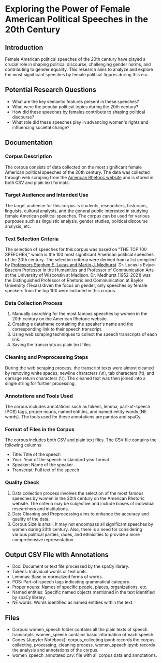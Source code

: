 # Exploring the Power of Female American Political Speeches in the 20th Century
## Introduction
Female American political speeches of the 20th century have played a crucial role in shaping political discourse, challenging gender norms, and contributing to gender equality. This research aims to analyze and explore the most significant speeches by female political figures during this era. 
## Potential Research Questions
- What are the key semantic features present in these speeches?
- What were the popular political topics during the 20th century?
- How did these speeches by females contribute to shaping political discourse?
- What role did these speeches play in advancing women's rights and influencing societal change?
## Documentation
###  Corpus Description
The corpus consists of data collected on the most significant female American political speeches of the 20th century. The data was collected through web scraping from the [American Rhetoric website](https://www.americanrhetoric.com/top100speechesfemales.htm) and is stored in both CSV and plain text formats.
###  Target Audience and Intended Use
The target audience for this corpus is students, researchers, historians, linguists, cultural analysts, and the general public interested in studying female American political speeches. The corpus can be used for various purposes such as linguistic analysis, gender studies, political discourse analysis, etc.
###  Text Selection Criteria
The selection of speeches for this corpus was based on "THE TOP 100 SPEECHES," which is the 100 most significant American political speeches of the 20th century. The selection criteria were derived from a list compiled by [Professors Stephen E. Lucas and Martin J. Medhurst](https://www.americanrhetoric.com/newtop100speeches.htm).  Dr. Lucas is Evjue-Bascom Professor in the Humanities and Professor of Communication Arts at the University of Wisconsin at Madison. Dr. Medhurst (1952-2021) was the Distinguished Professor of Rhetoric and Communication at Baylor University (Texas).Given the focus on gender, only speeches by female speakers from the top 100 were included in this corpus.
###  Data Collection Process
1. Manually searching for the most famous speeches by women in the 20th century on the American Rhetoric website.
2. Creating a dataframe containing the speaker's name and the corresponding link to their speech transcript.
3. Using web scraping techniques to collect the speech transcripts of each link.
4. Saving the transcripts as plain text files.
###  Cleaning and Preprocessing Steps
During the web scraping process, the transcript texts were almost cleaned by removing white spaces, newline characters (\n), tab characters (\t), and carriage return characters (\r). The cleaned text was then joined into a single string for further processing.
###  Annotations and Tools Used
The corpus includes annotations such as tokens, lemma, part-of-speech (POS) tags, proper nouns, named entities, and named entity words (NE words). The tools used for these annotations are pandas and spaCy.
###  Format of Files in the Corpus
The corpus includes both CSV and plain text files. The CSV file contains the following columns:
- Title: Title of the speech
- Year: Year of the speech in standard year format
- Speaker: Name of the speaker
- Transcript: Full text of the speech
### Quality Check
1. Data collection process involves the selection of the most famous speeches by women in the 20th century on the American Rhetoric website. The criteria may be subjective and include biases of individual researchers and institutions.
2. Data Cleaning and Preprocessing aims to enhance the accuracy and quality of the data.
3. Corpus Size is small. It may not encompass all significant speeches by women during 20th century. Also, there is a need for considering various political parties, races, and ethnicities to provide a more comprehensive representation.
## Output CSV File with Annotations
- Doc: Document or text file processed by the spaCy library.
- Tokens: Individual words or text units.
- Lemmas: Base or normalized forms of words.
- POS: Part-of-speech tags indicating grammatical category.
- Proper nouns: Names of specific people, places, organizations, etc.
- Named entities: Specific named objects mentioned in the text identified by spaCy library.
- NE words: Words identified as named entities within the text.
## Files
- Corpus: women_speech folder contains all the plain texts of speech transcripts. women_speech contains basic information of each speech.
- Codes (Jupyter Notebook): corpus_collecting.ipynb records the corpus collecting, processing, cleaning process. women_speech.ipynb records the analysis and annotations of the corpus.
- women_speech_annotated.csv: file with all corpus data and annotations.  
